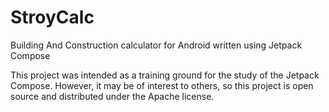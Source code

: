 # StroyCalc
Building And Construction calculator for Android written using Jetpack Compose

This project was intended as a training ground for the study of the Jetpack Compose. 
However, it may be of interest to others, so this project is open source and distributed under the Apache license.
